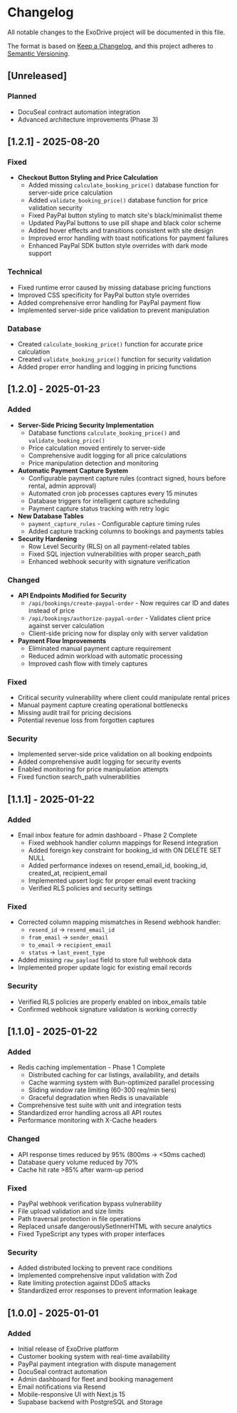 # Changelog

All notable changes to the ExoDrive project will be documented in this file.

The format is based on [Keep a Changelog](https://keepachangelog.com/en/1.0.0/),
and this project adheres to [Semantic Versioning](https://semver.org/spec/v2.0.0.html).

## [Unreleased]

### Planned
- DocuSeal contract automation integration
- Advanced architecture improvements (Phase 3)

## [1.2.1] - 2025-08-20

### Fixed
- **Checkout Button Styling and Price Calculation**
  - Added missing `calculate_booking_price()` database function for server-side price calculation
  - Added `validate_booking_price()` database function for price validation security
  - Fixed PayPal button styling to match site's black/minimalist theme
  - Updated PayPal buttons to use pill shape and black color scheme
  - Added hover effects and transitions consistent with site design
  - Improved error handling with toast notifications for payment failures
  - Enhanced PayPal SDK button style overrides with dark mode support

### Technical
- Fixed runtime error caused by missing database pricing functions
- Improved CSS specificity for PayPal button style overrides
- Added comprehensive error handling for PayPal payment flow
- Implemented server-side price validation to prevent manipulation

### Database
- Created `calculate_booking_price()` function for accurate price calculation
- Created `validate_booking_price()` function for security validation
- Added proper error handling and logging in pricing functions

## [1.2.0] - 2025-01-23

### Added
- **Server-Side Pricing Security Implementation**
  - Database functions `calculate_booking_price()` and `validate_booking_price()`
  - Price calculation moved entirely to server-side
  - Comprehensive audit logging for all price calculations
  - Price manipulation detection and monitoring
- **Automatic Payment Capture System**
  - Configurable payment capture rules (contract signed, hours before rental, admin approval)
  - Automated cron job processes captures every 15 minutes
  - Database triggers for intelligent capture scheduling
  - Payment capture status tracking with retry logic
- **New Database Tables**
  - `payment_capture_rules` - Configurable capture timing rules
  - Added capture tracking columns to bookings and payments tables
- **Security Hardening**
  - Row Level Security (RLS) on all payment-related tables
  - Fixed SQL injection vulnerabilities with proper search_path
  - Enhanced webhook security with signature verification

### Changed
- **API Endpoints Modified for Security**
  - `/api/bookings/create-paypal-order` - Now requires car ID and dates instead of price
  - `/api/bookings/authorize-paypal-order` - Validates client price against server calculation
  - Client-side pricing now for display only with server validation
- **Payment Flow Improvements**
  - Eliminated manual payment capture requirement
  - Reduced admin workload with automatic processing
  - Improved cash flow with timely captures

### Fixed
- Critical security vulnerability where client could manipulate rental prices
- Manual payment capture creating operational bottlenecks
- Missing audit trail for pricing decisions
- Potential revenue loss from forgotten captures

### Security
- Implemented server-side price validation on all booking endpoints
- Added comprehensive audit logging for security events
- Enabled monitoring for price manipulation attempts
- Fixed function search_path vulnerabilities

## [1.1.1] - 2025-01-22

### Added
- Email inbox feature for admin dashboard - Phase 2 Complete
  - Fixed webhook handler column mappings for Resend integration
  - Added foreign key constraint for booking_id with ON DELETE SET NULL
  - Added performance indexes on resend_email_id, booking_id, created_at, recipient_email
  - Implemented upsert logic for proper email event tracking
  - Verified RLS policies and security settings

### Fixed
- Corrected column mapping mismatches in Resend webhook handler:
  - `resend_id` → `resend_email_id`
  - `from_email` → `sender_email`
  - `to_email` → `recipient_email`
  - `status` → `last_event_type`
- Added missing `raw_payload` field to store full webhook data
- Implemented proper update logic for existing email records

### Security
- Verified RLS policies are properly enabled on inbox_emails table
- Confirmed webhook signature validation is working correctly

## [1.1.0] - 2025-01-22

### Added
- Redis caching implementation - Phase 1 Complete
  - Distributed caching for car listings, availability, and details
  - Cache warming system with Bun-optimized parallel processing
  - Sliding window rate limiting (60-300 req/min tiers)
  - Graceful degradation when Redis is unavailable
- Comprehensive test suite with unit and integration tests
- Standardized error handling across all API routes
- Performance monitoring with X-Cache headers

### Changed
- API response times reduced by 95% (800ms → <50ms cached)
- Database query volume reduced by 70%
- Cache hit rate >85% after warm-up period

### Fixed
- PayPal webhook verification bypass vulnerability
- File upload validation and size limits
- Path traversal protection in file operations
- Replaced unsafe dangerouslySetInnerHTML with secure analytics
- Fixed TypeScript any types with proper interfaces

### Security
- Added distributed locking to prevent race conditions
- Implemented comprehensive input validation with Zod
- Rate limiting protection against DDoS attacks
- Standardized error responses to prevent information leakage

## [1.0.0] - 2025-01-01

### Added
- Initial release of ExoDrive platform
- Customer booking system with real-time availability
- PayPal payment integration with dispute management
- DocuSeal contract automation
- Admin dashboard for fleet and booking management
- Email notifications via Resend
- Mobile-responsive UI with Next.js 15
- Supabase backend with PostgreSQL and Storage